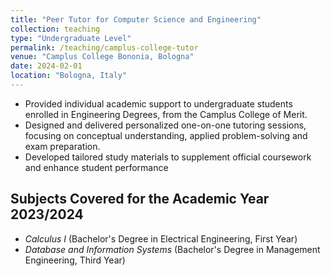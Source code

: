 ```yaml
---
title: "Peer Tutor for Computer Science and Engineering"
collection: teaching
type: "Undergraduate Level"
permalink: /teaching/camplus-college-tutor
venue: "Camplus College Bononia, Bologna"
date: 2024-02-01
location: "Bologna, Italy"
---
```


* Provided individual academic support to undergraduate students enrolled in Engineering Degrees, from the Camplus College of Merit.
* Designed and delivered personalized one-on-one tutoring sessions, focusing on conceptual understanding, applied problem-solving and exam preparation.
* Developed tailored study materials to supplement official coursework and enhance student performance

## Subjects Covered for the Academic Year 2023/2024
* _Calculus I_ (Bachelor's Degree in Electrical Engineering, First Year)
* _Database and Information Systems_ (Bachelor's Degree in Management Engineering, Third Year)